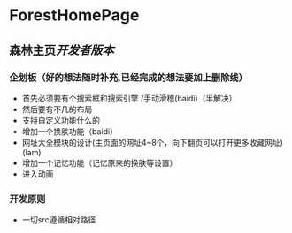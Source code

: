# ForestHomePage
## **森林主页***开发者版本*
### 企划板（好的想法随时补充,已经完成的想法要加上删除线）
- 首先必须要有个搜索框和搜索引擎 /手动滑稽(baidi)（半解决）
- 然后要有不凡的布局
- 支持自定义功能什么的
- 增加一个换肤功能（baidi）
- 网址大全模块的设计(主页面的网址4~8个，向下翻页可以打开更多收藏网址)(lam)
- 增加一个记忆功能（记忆原来的换肤等设置）
- 进入动画
### 开发原则
- 一切src遵循相对路径